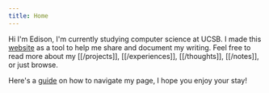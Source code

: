 ```yaml
---
title: Home
---
```

Hi I'm Edison, I'm currently studying computer science at UCSB. I made this [website](Personal%20Website.md) as a tool to help me share and document my writing. Feel free to read more about my [[/projects]], [[/experiences]], [[/thoughts]], [[/notes]], or just browse.

Here's a [guide](Navigation%20Guide) on how to navigate my page, I hope you enjoy your stay!